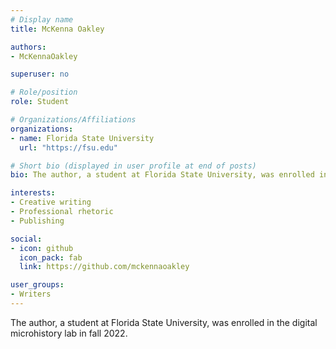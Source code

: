 ```yaml
---
# Display name
title: McKenna Oakley

authors:
- McKennaOakley

superuser: no

# Role/position
role: Student

# Organizations/Affiliations
organizations:
- name: Florida State University
  url: "https://fsu.edu"

# Short bio (displayed in user profile at end of posts)
bio: The author, a student at Florida State University, was enrolled in the digital microhistory lab in fall 2022 and is a Creative Writing major.

interests:
- Creative writing
- Professional rhetoric
- Publishing

social:
- icon: github
  icon_pack: fab
  link: https://github.com/mckennaoakley

user_groups:
- Writers
---
```

The author, a student at Florida State University, was enrolled in the digital microhistory lab in fall 2022.
